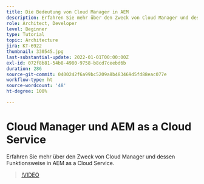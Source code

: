```yaml
---
title: Die Bedeutung von Cloud Manager in AEM
description: Erfahren Sie mehr über den Zweck von Cloud Manager und dessen Funktionsweise in AEM as a Cloud Service.
role: Architect, Developer
level: Beginner
type: Tutorial
topic: Architecture
jira: KT-6922
thumbnail: 330545.jpg
last-substantial-update: 2022-01-01T00:00:00Z
exl-id: 072f8b81-54b8-4980-9758-b8cd7ceebd6b
duration: 286
source-git-commit: 0400242f6a99bc5209a8b483469d5fd88eac077e
workflow-type: ht
source-wordcount: '48'
ht-degree: 100%

---
```


# Cloud Manager und AEM as a Cloud Service

Erfahren Sie mehr über den Zweck von Cloud Manager und dessen Funktionsweise in AEM as a Cloud Service.

>[!VIDEO](https://video.tv.adobe.com/v/330545?quality=12&learn=on)
